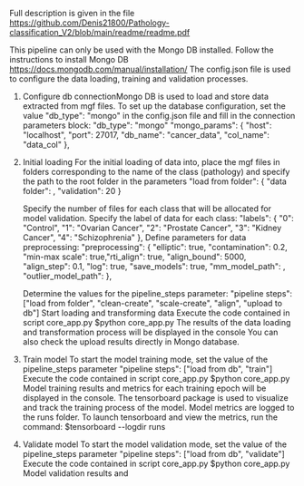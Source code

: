 
Full description is given in the file https://github.com/Denis21800/Pathology-classification_V2/blob/main/readme/readme.pdf


This pipeline can only be used with the Mongo DB installed. Follow the instructions to install Mongo DB https://docs.mongodb.com/manual/installation/
The config.json file is used to configure the data loading, training and validation processes.
1. Configure db connectionMongo DB is used to load and store data extracted from mgf files. 
    To set up the database configuration, set the value "db_type": "mongo" in the config.json file and fill in the connection parameters block:
      "db_type": "mongo"
      "mongo_params": {
      "host": "localhost",
      "port": 27017,
      "db_name": "cancer_data",
      "col_name": "data_col"
      },
2. Initial loading
    For the initial loading of data into, place the mgf files in folders corresponding to the name of the class
    (pathology) and specify the path to the root folder in the parameters
      "load from folder": {
      "data folder": <Path to data>,
      "validation": 20
      }

    Specify the number of files for each class that will be allocated for model validation.
    Specify the label of data for each class:
      "labels": {
      "0": "Control",
      "1": "Ovarian Cancer",
      "2": "Prostate Cancer",
      "3": "Kidney Cancer",
      "4": "Schizophrenia"
      },
    Define parameters for data preprocessing:
    "preprocessing": {
    "elliptic": true,
    "contamination": 0.2,
    "min-max scale": true,"rti_align": true,
    "align_bound": 5000,
    "align_step": 0.1,
    "log": true,
    "save_models": true,
    "mm_model_path": <path to save minmax scaler model>,
    "outlier_model_path": <path to save outlier model>
    },

    Determine the values for the pipeline_steps parameter:
    "pipeline steps": ["load from folder", "clean-create", "scale-create", "align", "upload to db"]
    Start loading and transforming data
    Execute the code contained in script core_app.py
        $python core_app.py
    The results of the data loading and transformation process will be displayed in the console
    You can also check the upload results directly in Mongo database.
  
3. Train model
    To start the model training mode, set the value of the pipeline_steps parameter
      "pipeline steps": ["load from db", "train"]
    Execute the code contained in script core_app.py
      $python core_app.py
    Model training results and metrics for each training epoch will be displayed in the console.
    The tensorboard package is used to visualize and track the training process of the model.
    Model metrics are logged to the runs folder.
    To launch tensorboard and view the metrics, run the command:
      $tensorboard --logdir runs
  
4. Validate model
    To start the model validation mode, set the value of the pipeline_steps parameter
    "pipeline steps": ["load from db", "validate"]
    Execute the code contained in script core_app.py
      $python core_app.py
    Model validation results and

